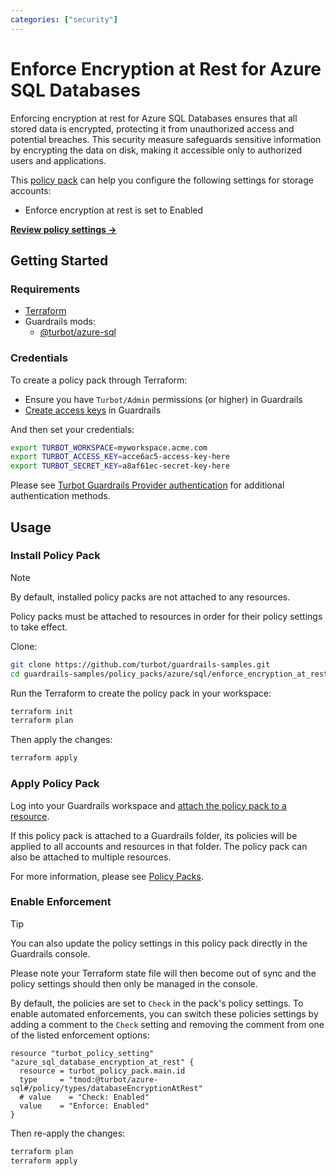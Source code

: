```yaml
---
categories: ["security"]
---
```


# Enforce Encryption at Rest for Azure SQL Databases

Enforcing encryption at rest for Azure SQL Databases ensures that all stored data is encrypted, protecting it from unauthorized access and potential breaches. This security measure safeguards sensitive information by encrypting the data on disk, making it accessible only to authorized users and applications.

This [policy pack](https://turbot.com/guardrails/docs/concepts/resources/smart-folders) can help you configure the following settings for storage accounts:

- Enforce encryption at rest is set to Enabled

**[Review policy settings →](https://hub-guardrails-turbot-com-git-development-turbot.vercel.app/policy-packs/enforce_encryption_at_rest_for_databases/settings)**

## Getting Started

### Requirements

- [Terraform](https://developer.hashicorp.com/terraform/tutorials/azure-get-started/install-cli)
- Guardrails mods:
  - [@turbot/azure-sql](https://hub-guardrails-turbot-com-git-development-turbot.vercel.app/azure/mods/azure-sql)

### Credentials

To create a policy pack through Terraform:

- Ensure you have `Turbot/Admin` permissions (or higher) in Guardrails
- [Create access keys](https://turbot.com/guardrails/docs/guides/iam/access-keys#generate-a-new-guardrails-api-access-key) in Guardrails

And then set your credentials:

```sh
export TURBOT_WORKSPACE=myworkspace.acme.com
export TURBOT_ACCESS_KEY=acce6ac5-access-key-here
export TURBOT_SECRET_KEY=a8af61ec-secret-key-here
```

Please see [Turbot Guardrails Provider authentication](https://registry.terraform.io/providers/turbot/turbot/latest/docs#authentication) for additional authentication methods.

## Usage

### Install Policy Pack

> [!NOTE]
> By default, installed policy packs are not attached to any resources.
>
> Policy packs must be attached to resources in order for their policy settings to take effect.

Clone:

```sh
git clone https://github.com/turbot/guardrails-samples.git
cd guardrails-samples/policy_packs/azure/sql/enforce_encryption_at_rest_for_databases
```

Run the Terraform to create the policy pack in your workspace:

```sh
terraform init
terraform plan
```

Then apply the changes:

```sh
terraform apply
```

### Apply Policy Pack

Log into your Guardrails workspace and [attach the policy pack to a resource](https://turbot.com/guardrails/docs/guides/working-with-folders/smart#attach-a-smart-folder-to-a-resource).

If this policy pack is attached to a Guardrails folder, its policies will be applied to all accounts and resources in that folder. The policy pack can also be attached to multiple resources.

For more information, please see [Policy Packs](https://turbot.com/guardrails/docs/concepts/resources/smart-folders).

### Enable Enforcement

> [!TIP]
> You can also update the policy settings in this policy pack directly in the Guardrails console.
>
> Please note your Terraform state file will then become out of sync and the policy settings should then only be managed in the console.

By default, the policies are set to `Check` in the pack's policy settings. To enable automated enforcements, you can switch these policies settings by adding a comment to the `Check` setting and removing the comment from one of the listed enforcement options:

```hcl
resource "turbot_policy_setting" "azure_sql_database_encryption_at_rest" {
  resource = turbot_policy_pack.main.id
  type     = "tmod:@turbot/azure-sql#/policy/types/databaseEncryptionAtRest"
  # value    = "Check: Enabled"
  value    = "Enforce: Enabled"
}
```

Then re-apply the changes:

```sh
terraform plan
terraform apply
```
